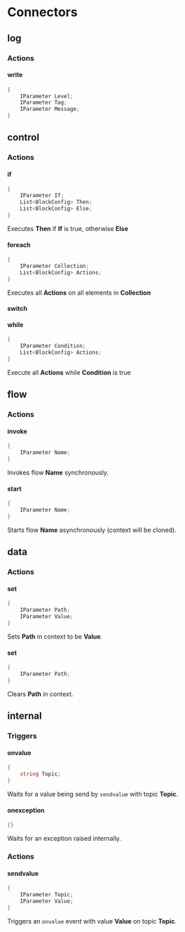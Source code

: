 # Connectors

## log
### Actions
#### write
```cs
{
    IParameter Level;
    IParameter Tag;
    IParameter Message;
}
```

## control
### Actions
#### if
```cs
{
    IParameter If;
    List<BlockConfig> Then;
    List<BlockConfig> Else;
}
```
Executes **Then** if **If** is true, otherwise **Else**

#### foreach
```cs
{
    IParameter Collection;
    List<BlockConfig> Actions;
}
```
Executes all **Actions** on all elements in **Collection**

#### switch

#### while
```cs
{
    IParameter Condition;
    List<BlockConfig> Actions;
}
```
Execute all **Actions** while **Condition** is true

## flow
### Actions
#### invoke
```cs
{
    IParameter Name;
}
```
Invokes flow **Name** synchronously.

#### start
```cs
{
    IParameter Name;
}
```
Starts flow **Name** asynchronously (context will be cloned).

## data
### Actions
#### set
```cs
{
    IParameter Path;
    IParameter Value;
}
```
Sets **Path** in context to be **Value**.

#### set
```cs
{
    IParameter Path;
}
```
Clears **Path** in context.

## internal
### Triggers
#### onvalue
```cs
{
    string Topic;
}
```
Waits for a value being send by `sendvalue` with topic **Topic**.

#### onexception
```cs
{}
```
Waits for an exception raised internally.

### Actions
#### sendvalue
```cs
{
    IParameter Topic;
    IParameter Value;
}
```
Triggers an `onvalue` event with value **Value** on topic **Topic**.
